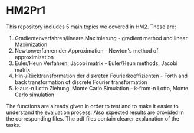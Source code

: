 # HM2Pr1
This repository includes 5 main topics we covered in HM2. These are: 

1. Gradientenverfahren/lineare Maximierung - gradient method and linear Maximization
2. Newtonverfahren der Approximation - Newton's method of approximization
3. Euler/Heun Verfahren, Jacobi matrix - Euler/Heun methods, Jacobi matrix
4. Hin-/Rücktransformation der diskreten Fourierkoeffizienten - Forth and back transformation of discrete Fourier transformation
5. k-aus-n Lotto Ziehung, Monte Carlo Simulation - k-from-n Lotto, Monte Carlo simulation

The functions are already given in order to test and to make it easier to understand the evaluation process. Also expected results are provided in the corresponding files.
The pdf files contain clearer explanation of the tasks.

